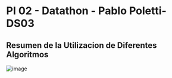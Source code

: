 # PI 02 - Datathon - Pablo Poletti-DS03


## Resumen de la Utilizacion de Diferentes Algoritmos

![image](https://user-images.githubusercontent.com/104991677/191863504-ef925445-8c5e-4929-89ff-35768550aa6e.png)

